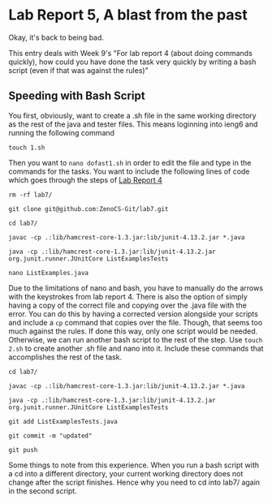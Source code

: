 # Lab Report 5, A blast from the past
Okay, it's back to being bad.

This entry deals with Week 9's "For lab report 4 (about doing commands quickly), how could you have done the task very quickly by writing a bash script (even if that was against the rules)"

## Speeding with Bash Script

You first, obviously, want to create a .sh file in the same working directory as the rest of the java and tester files. This means loginning into ieng6 and running the following command 

`touch 1.sh` 

Then you want to `nano dofast1.sh` in order to edit the file and type in the commands for the tasks. You want to include the following lines of code which goes through the steps of [Lab Report 4](lab-4.md) 

```
rm -rf lab7/

git clone git@github.com:ZenoCS-Git/lab7.git

cd lab7/

javac -cp .:lib/hamcrest-core-1.3.jar:lib/junit-4.13.2.jar *.java

java -cp .:lib/hamcrest-core-1.3.jar:lib/junit-4.13.2.jar org.junit.runner.JUnitCore ListExamplesTests

nano ListExamples.java
```

Due to the limitations of nano and bash, you have to manually do the arrows with the keystrokes from lab report 4. There is also the option of simply having a copy of the correct file and copying over the .java file with the error. You can do this by having a corrected version alongside your scripts and include a `cp` command that copies over the file. Though, that seems too much against the rules. If done this way, only one script would be needed. Otherwise, we can run another bash script to the rest of the step. Use `touch 2.sh` to create another .sh file and nano into it. Include these commands that accomplishes the rest of the task. 

```
cd lab7/

javac -cp .:lib/hamcrest-core-1.3.jar:lib/junit-4.13.2.jar *.java

java -cp .:lib/hamcrest-core-1.3.jar:lib/junit-4.13.2.jar org.junit.runner.JUnitCore ListExamplesTests

git add ListExamplesTests.java

git commit -m "updated"

git push
```

Some things to note from this experience. When you run a bash script with a cd into a different directory, your current working directory does not change after the script finishes. Hence why you need to cd into lab7/ again in the second script. 


